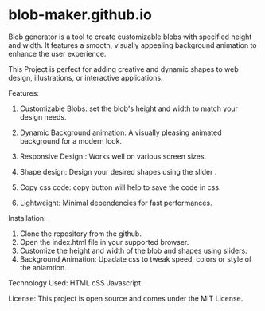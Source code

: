 # blob-maker.github.io
 
Blob generator is a tool to create customizable blobs with specified height and width. It features a  smooth, visually appealing background animation to enhance the user experience. 

This Project is perfect for adding creative and dynamic shapes to web design, illustrations, or interactive applications.


Features:

1. Customizable Blobs: set the blob's height and width to match your design needs.

2. Dynamic Background animation: A visually pleasing animated background for a modern look.

3. Responsive Design : Works well on various screen sizes.

4. Shape design: Design your desired shapes using the slider .

5. Copy css code: copy button will help to save the code in css.

6. Lightweight: Minimal dependencies for fast performances.

Installation:

1. Clone the repository from the github.
2. Open the index.html file in your supported browser.
3. Customize the height and width of the blob and shapes using sliders.
4. Background Animation: Upadate css to tweak speed, colors or style of the aniamtion.

Technology Used:
HTML
cSS
Javascript

License:
This project is open source and comes under the MIT License.